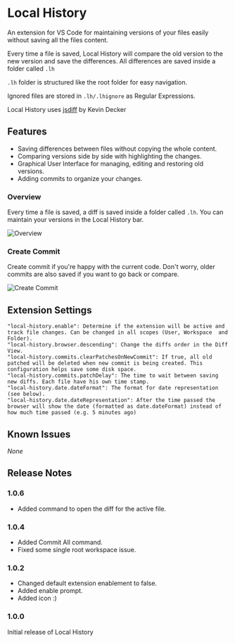 # Local History

An extension for VS Code for maintaining versions of your files easily without saving all the files content.


Every time a file is saved, Local History will compare the old version to the new version and save the differences.
All differences are saved inside a folder called `.lh`

`.lh` folder is structured like the root folder for easy navigation.

Ignored files are stored in `.lh/.lhignore` as Regular Expressions. 


Local History uses [jsdiff](https://github.com/kpdecker/jsdiff) by Kevin Decker

## Features

- Saving differences between files without copying the whole content.
- Comparing versions side by side with highlighting the changes.
- Graphical User Interface for managing, editing and restoring old versions.
- Adding commits to organize your changes.

### Overview

Every time a file is saved, a diff is saved inside a folder called `.lh`.
You can maintain your versions in the Local History bar.

![Overview](https://help.xpo.dev/local-history/gif/overview)

### Create Commit

Create commit if you're happy with the current code.
Don't worry, older commits are also saved if you want to go back or compare.

![Create Commit](https://help.xpo.dev/local-history/gif/create-commit)


## Extension Settings

```
"local-history.enable": Determine if the extension will be active and track file changes. Can be changed in all scopes (User, Workspace  and Folder).
"local-history.browser.descending": Change the diffs order in the Diff View. 
"local-history.commits.clearPatchesOnNewCommit": If true, all old patched will be deleted when new commit is being created. This configuration helps save some disk space. 
"local-history.commits.patchDelay": The time to wait between saving new diffs. Each file have his own time stamp.
"local-history.date.dateFormat": The format for date representation (see below). 
"local-history.date.dateRepresentation": After the time passed the browser will show the date (formatted as date.dateFormat) instead of how much time passed (e.g. 5 minutes ago)
```

## Known Issues

*None*

## Release Notes

### 1.0.6
- Added command to open the diff for the active file.

### 1.0.4
- Added Commit All command.
- Fixed some single root workspace issue.

### 1.0.2
- Changed default extension enablement to false.
- Added enable prompt.
- Added icon :)

### 1.0.0

Initial release of Local History
